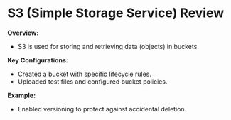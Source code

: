 # S3 (Simple Storage Service) Review

**Overview:**
- S3 is used for storing and retrieving data (objects) in buckets.

**Key Configurations:**
- Created a bucket with specific lifecycle rules.
- Uploaded test files and configured bucket policies.

**Example:**
- Enabled versioning to protect against accidental deletion.
